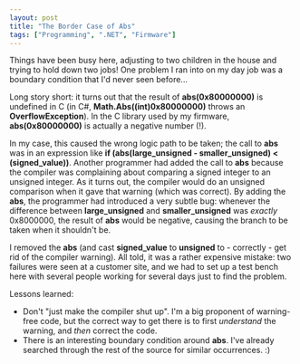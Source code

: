 ```yaml
---
layout: post
title: "The Border Case of Abs"
tags: ["Programming", ".NET", "Firmware"]
---
```



Things have been busy here, adjusting to two children in the house and trying to hold down two jobs! One problem I ran into on my day job was a boundary condition that I'd never seen before...





Long story short: it turns out that the result of **abs(0x80000000)** is undefined in C (in C#, **Math.Abs((int)0x80000000)** throws an **OverflowException**). In the C library used by my firmware, **abs(0x80000000)** is actually a negative number (!).





In my case, this caused the wrong logic path to be taken; the call to **abs** was in an expression like **if (abs(large_unsigned - smaller_unsigned) < (signed_value))**. Another programmer had added the call to **abs** because the compiler was complaining about comparing a signed integer to an unsigned integer. As it turns out, the compiler would do an unsigned comparison when it gave that warning (which was correct). By adding the **abs**, the programmer had introduced a very subtle bug: whenever the difference between **large_unsigned** and **smaller_unsigned** was _exactly_ 0x8000000, the result of **abs** would be negative, causing the branch to be taken when it shouldn't be.





I removed the **abs** (and cast **signed_value** to **unsigned** to - correctly - get rid of the compiler warning). All told, it was a rather expensive mistake: two failures were seen at a customer site, and we had to set up a test bench here with several people working for several days just to find the problem.





Lessons learned:




- Don't "just make the compiler shut up". I'm a big proponent of warning-free code, but the correct way to get there is to first _understand_ the warning, and _then_ correct the code.
- There is an interesting boundary condition around **abs**. I've already searched through the rest of the source for similar occurrences. :)
